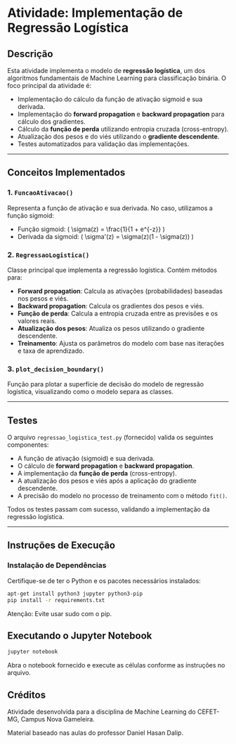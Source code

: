 # Atividade: Implementação de Regressão Logística

## Descrição

Esta atividade implementa o modelo de **regressão logística**, um dos algoritmos fundamentais de Machine Learning para classificação binária. O foco principal da atividade é:

- Implementação do cálculo da função de ativação sigmoid e sua derivada.
- Implementação do **forward propagation** e **backward propagation** para cálculo dos gradientes.
- Cálculo da **função de perda** utilizando entropia cruzada (cross-entropy).
- Atualização dos pesos e do viés utilizando o **gradiente descendente**.
- Testes automatizados para validação das implementações.

---

## Conceitos Implementados

### 1. `FuncaoAtivacao()`
Representa a função de ativação e sua derivada. No caso, utilizamos a função sigmoid:

- Função sigmoid: \( \sigma(z) = \frac{1}{1 + e^{-z}} \)
- Derivada da sigmoid: \( \sigma'(z) = \sigma(z)(1 - \sigma(z)) \)

### 2. `RegressaoLogistica()`
Classe principal que implementa a regressão logística. Contém métodos para:

- **Forward propagation**: Calcula as ativações (probabilidades) baseadas nos pesos e viés.
- **Backward propagation**: Calcula os gradientes dos pesos e viés.
- **Função de perda**: Calcula a entropia cruzada entre as previsões e os valores reais.
- **Atualização dos pesos**: Atualiza os pesos utilizando o gradiente descendente.
- **Treinamento**: Ajusta os parâmetros do modelo com base nas iterações e taxa de aprendizado.

### 3. `plot_decision_boundary()`
Função para plotar a superfície de decisão do modelo de regressão logística, visualizando como o modelo separa as classes.

---

## Testes

O arquivo `regressao_logistica_test.py` (fornecido) valida os seguintes componentes:

- A função de ativação (sigmoid) e sua derivada.
- O cálculo de **forward propagation** e **backward propagation**.
- A implementação da **função de perda** (cross-entropy).
- A atualização dos pesos e viés após a aplicação do gradiente descendente.
- A precisão do modelo no processo de treinamento com o método `fit()`.

Todos os testes passam com sucesso, validando a implementação da regressão logística.

---

## Instruções de Execução

### Instalação de Dependências

Certifique-se de ter o Python e os pacotes necessários instalados:

```bash
apt-get install python3 jupyter python3-pip
pip install -r requirements.txt
```

Atenção: Evite usar sudo com o pip.

## Executando o Jupyter Notebook

```bash
jupyter notebook
```
Abra o notebook fornecido e execute as células conforme as instruções no arquivo.

## Créditos

Atividade desenvolvida para a disciplina de Machine Learning do CEFET-MG, Campus Nova Gameleira.

Material baseado nas aulas do professor Daniel Hasan Dalip.